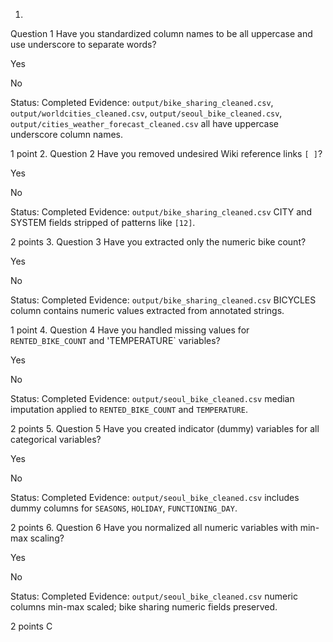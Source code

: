 1.
Question 1
Have you standardized column names to be all uppercase and use underscore to separate words?



Yes



No

Status: Completed
Evidence: `output/bike_sharing_cleaned.csv`, `output/worldcities_cleaned.csv`, `output/seoul_bike_cleaned.csv`, `output/cities_weather_forecast_cleaned.csv` all have uppercase underscore column names.


1 point
2.
Question 2
Have you removed undesired Wiki reference links `[ ]`?



Yes



No

Status: Completed
Evidence: `output/bike_sharing_cleaned.csv` CITY and SYSTEM fields stripped of patterns like `[12]`.


2 points
3.
Question 3
Have you extracted only the numeric bike count?



Yes



No

Status: Completed
Evidence: `output/bike_sharing_cleaned.csv` BICYCLES column contains numeric values extracted from annotated strings.


1 point
4.
Question 4
Have you handled missing values for `RENTED_BIKE_COUNT` and 'TEMPERATURE` variables?



Yes



No

Status: Completed
Evidence: `output/seoul_bike_cleaned.csv` median imputation applied to `RENTED_BIKE_COUNT` and `TEMPERATURE`.


2 points
5.
Question 5
Have you created indicator (dummy) variables for all categorical variables?



Yes



No

Status: Completed
Evidence: `output/seoul_bike_cleaned.csv` includes dummy columns for `SEASONS`, `HOLIDAY`, `FUNCTIONING_DAY`.


2 points
6.
Question 6
Have you normalized all numeric variables with min-max scaling?



Yes



No

Status: Completed
Evidence: `output/seoul_bike_cleaned.csv` numeric columns min-max scaled; bike sharing numeric fields preserved.


2 points
C